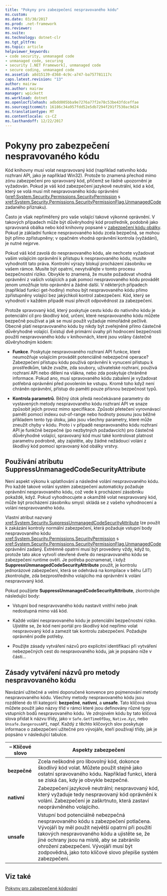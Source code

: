 ```yaml
---
title: "Pokyny pro zabezpečení nespravovaného kódu"
ms.custom: 
ms.date: 03/30/2017
ms.prod: .net-framework
ms.reviewer: 
ms.suite: 
ms.technology: dotnet-clr
ms.tgt_pltfrm: 
ms.topic: article
helpviewer_keywords:
- code security, unmanaged code
- unmanaged code, securing
- security [.NET Framework], unmanaged code
- secure coding, unmanaged code
ms.assetid: a8d15139-d368-4c9c-a747-ba757781117c
caps.latest.revision: "13"
author: mairaw
ms.author: mairaw
manager: wpickett
ms.workload: dotnet
ms.openlocfilehash: adbdd005bba9e7276a77f2e78c53be43fdceffae
ms.sourcegitcommit: 16186c34a957fdd52e5db7294f291f7530ac9d24
ms.translationtype: MT
ms.contentlocale: cs-CZ
ms.lasthandoff: 12/22/2017
---
```

# <a name="secure-coding-guidelines-for-unmanaged-code"></a>Pokyny pro zabezpečení nespravovaného kódu
Kód knihovny musí volat nespravovaný kód (například nativního kódu rozhraní API, jako je například Win32). Protože to znamená přechod mimo zónu zabezpečení pro spravovaný kód, přičemž se řádně upozornění je vyžadován. Pokud je váš kód zabezpečení jazykově neutrální, kód a kód, který se volá musí mít nespravovaného kódu oprávnění (<xref:System.Security.Permissions.SecurityPermission> s <xref:System.Security.Permissions.SecurityPermissionFlag.UnmanagedCode> zadaného příznaku).  
  
 Často je však nepřiměřený pro vaše volající takové výkonné oprávnění. V takových případech může být důvěryhodný kód prostředník, podobně jako spravovaná obálka nebo kód knihovny popsané v [zabezpečení kódu obálky](../../../docs/framework/misc/securing-wrapper-code.md). Pokud je základní funkce nespravovaného kódu zcela bezpečná, se mohou být přímo zpřístupněny; v opačném vhodná oprávnění kontrola (vyžádání), je nutné nejprve.  
  
 Pokud váš kód zavolá do nespravovaného kódu, ale nechcete vyžadovat vašim volajícím oprávnění k přístupu k nespravovaného kódu, musíte vyhodnotit tato práva. Kontrolní výrazy blokují procházení zásobníku ve vašem rámce. Musíte být opatrní, nevytvářejte v tomto procesu bezpečnostní riziko. Obvykle to znamená, že musíte požadovat vhodná oprávnění z vašich volajících a pak pomocí nespravovaného kódu provádět jenom umožňuje toto oprávnění a žádné další. V některých případech (například funkci get-hodiny) mohou být nespravovaného kódu přímo zpřístupněny volající bez jakýchkoli kontrol zabezpečení. Kód, který se vyhodnotí v každém případě musí převzít odpovědnost za zabezpečení.  
  
 Protože spravovaný kód, který poskytuje cestu kódu do nativního kódu je potenciální cíl pro škodlivý kód, určení, které nespravovaného kódu můžete bezpečně používat a jak se musí použít vyžaduje mimořádně pečlivě. Obecně platí nespravovaného kódu by nikdy být zveřejněné přímo částečně důvěryhodné volající. Existují dvě primární úvahy při hodnocení bezpečnosti použití nespravovaného kódu v knihovnách, které jsou volány částečně důvěryhodným kódem:  
  
-   **Funkce**. Poskytuje nespravovaného rozhraní API funkce, které neumožňuje volajícím provádět potenciálně nebezpečné operace? Zabezpečení přístupu kódu používá oprávnění k vynucení přístupu k prostředkům, takže zvažte, zda soubory, uživatelské rozhraní, používá rozhraní API nebo dělení na vlákna, nebo zda poskytuje chráněné informace. Pokud ano, musí spravovaného kódu zabalení je vyžadovat potřebná oprávnění před povolením ke vstupu. Kromě toho když není chráněn oprávnění, přístup do paměti pouze přísnou bezpečnost typů.  
  
-   **Kontrola parametrů**. Běžný útok předá neočekávané parametry do vystavených metody nespravovaného kódu rozhraní API ve snaze způsobit jejich provoz mimo specifikace. Způsobí přetečení vyrovnávací paměti pomocí indexu out-of-range nebo hodnoty posunu jsou běžné příkladem tento typ útoku, jako jsou všechny parametry, které může zneužít chyby v kódu. Proto i v případě nespravovaného kódu rozhraní API je funkčně bezpečné (po nezbytných požadavcích) pro částečně důvěryhodné volající, spravovaný kód musí také kontrolovat platnost parametru podrobně, aby zajistěte, aby žádné nežádoucí volání z škodlivý kód pomocí spravovaný kód obálky vrstvy.  
  
## <a name="using-suppressunmanagedcodesecurityattribute"></a>Používání atributu SuppressUnmanagedCodeSecurityAttribute  
 Není aspekt výkonu k uplatňování a následné volání nespravovaného kódu. Pro každé takové volání systém zabezpečení automaticky požaduje oprávnění nespravovaného kódu, což vede k procházení zásobníku pokaždé, když. Pokud vyhodnocujete a okamžitě volat nespravovaný kód, může být procházení zásobníku smysl: skládá se z vašeho vyhodnocení a volání nespravovaného kódu.  
  
 Vlastní atribut nazvaný <xref:System.Security.SuppressUnmanagedCodeSecurityAttribute> lze použít k zakázání kontroly normální zabezpečení, která požaduje vstupní body nespravovaného kódu <xref:System.Security.Permissions.SecurityPermission> s <xref:System.Security.Permissions.SecurityPermissionFlag.UnmanagedCode> oprávnění zadaný. Extrémně opatrní musí být provedeny vždy, když to, protože tato akce vytvoří otevřené dveře do nespravovaného kódu se zabezpečení runtime ověří. Je potřeba poznamenat, i když **SuppressUnmanagedCodeSecurityAttribute** použít, je kontrolu jednorázové zabezpečení, která se odehrává na kompilace v běhu (JIT) zkontrolujte, zda bezprostředního volajícího má oprávnění k volání nespravovaný kód.  
  
 Pokud použijete **SuppressUnmanagedCodeSecurityAttribute**, zkontrolujte následující body:  
  
-   Vstupní bod nespravovaného kódu nastavit vnitřní nebo jinak nedostupná mimo váš kód.  
  
-   Každé volání nespravovaného kódu je potenciální bezpečnostní riziko. Ujistěte se, že kód není portál pro škodlivý kód nepřímo volat nespravovaný kód a zamezit tak kontrolu zabezpečení. Požadujte oprávnění podle potřeby.  
  
-   Použijte zásady vytváření názvů pro explicitní identifikaci při vytváření nebezpečných cest do nespravovaného kódu, jak je popsáno níže v části...  
  
## <a name="naming-convention-for-unmanaged-code-methods"></a>Zásady vytváření názvů pro metody nespravovaného kódu  
 Navázání užitečné a velmi doporučené konvence pro pojmenování metody nespravovaného kódu. Všechny metody nespravovaného kódu jsou rozdělené do tří kategorií: **bezpečné**, **nativní**, a **unsafe**. Tato klíčová slova můžete použít jako názvy tříd v rámci které jsou definovány různé typy vstupních bodů nespravovaného kódu. Ve zdrojovém kódu by tato klíčová slova přidat k názvu třídy, jako v `Safe.GetTimeOfDay`, `Native.Xyz`, nebo `Unsafe.DangerousAPI`, např. Každý z těchto klíčových slov poskytuje informace o zabezpečení užitečné pro vývojáře, kteří používají třídy, jak je popsáno v následující tabulce.  
  
|– Klíčové slovo|Aspekty zabezpečení|  
|-------------|-----------------------------|  
|**bezpečné**|Zcela neškodné pro libovolný kód, dokonce škodlivý kód volat. Můžete použít stejně jako ostatní spravovaného kódu. Například funkci, která se získá čas, kdy je obvykle bezpečné.|  
|**nativní**|Zabezpečení jazykově neutrální; nespravovaný kód, který vyžaduje tedy nespravovaný kód oprávnění k volání. Zabezpečení je zaškrtnuto, která zastaví neoprávněného volajícího.|  
|**unsafe**|Vstupní bod potenciálně nebezpečná nespravovaného kódu s zabezpečení potlačena. Vývojáři by měl použít největší opatrní při použití takových nespravovaného kódu a ujistěte se, že jiné ochrany jsou na místě, aby se zabránilo ohrožení zabezpečení. Vývojáři musí být zodpovědná, jako toto klíčové slovo přepíše systém zabezpečení.|  
  
## <a name="see-also"></a>Viz také  
 [Pokyny pro zabezpečené kódování](../../../docs/standard/security/secure-coding-guidelines.md)
